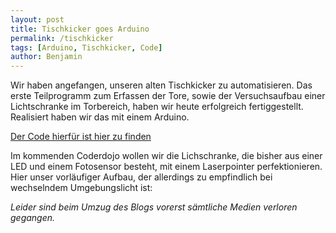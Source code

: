 ```yaml
---
layout: post
title: Tischkicker goes Arduino
permalink: /tischkicker
tags: [Arduino, Tischkicker, Code]
author: Benjamin
---
```


Wir haben angefangen, unseren alten Tischkicker zu automatisieren. Das erste Teilprogramm zum Erfassen der Tore, sowie der Versuchsaufbau einer Lichtschranke im Torbereich, haben wir heute erfolgreich fertiggestellt. Realisiert haben wir das mit einem Arduino. 

[Der Code hierfür ist hier zu finden](https://ghostbin.com/paste/o33a8)

Im kommenden Coderdojo wollen wir die Lichschranke, die bisher aus einer LED und einem Fotosensor besteht, mit einem Laserpointer perfektionieren. Hier unser vorläufiger Aufbau, der allerdings zu empfindlich bei wechselndem Umgebungslicht ist:

*Leider sind beim Umzug des Blogs vorerst sämtliche Medien verloren gegangen.*